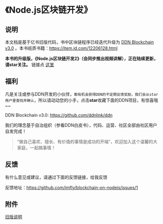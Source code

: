 《Node.js区块链开发》
===================

## 说明

本文档是基于亿书旧版代码，书中区块链程序已经迭代升级为 [DDN Blockchain v3.0](https://github.com/ddnlink/ddn) 。本书纸质书籍：<https://item.jd.com/12206128.html>

**本书的升级版，《Node.js区块链开发2》（会同步推出视频讲解），正在陆续更新，请star关注。** 链接点 [这里](https://github.com/imfly/blockchain-on-nodejs)

## 福利

凡是关注或参与DDN开发的小伙伴，`都有机会获得DDN的不定期反馈奖励，我们会从star用户里查找并确认`，所以请动动您的小手，点击**star**收藏下面的DDN项目，有惊喜哦~~

DDN Blockchain v3.0: <https://github.com/ddnlink/ddn>

我们的理念基于自治组织（参看DDN白皮书），代码、运营、社区全部由社区用户自发完成！

> “做自己喜欢、擅长、有价值的事情是成功的开端”，欢迎加入这个温馨的大家庭，一起搞事情！

## 反馈

有什么意见或建议，请通过下面的反馈链接，给我反馈

反馈地址：<https://github.com/imfly/blockchain-on-nodejs/issues/1>


## 附件

[旧版说明](./README-zh-CN.md)
